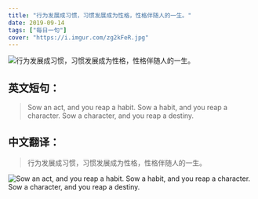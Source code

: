 ```yaml
---
title: "行为发展成习惯，习惯发展成为性格，性格伴随人的一生。"
date: 2019-09-14
tags: ["每日一句"]
cover: "https://i.imgur.com/zg2kFeR.jpg"
---
```


![行为发展成习惯，习惯发展成为性格，性格伴随人的一生。](https://i.imgur.com/XDOW4p1.jpg)

## 英文短句：
> Sow an act, and you reap a habit. Sow a habit, and you reap a character. Sow a character, and you reap a destiny.

<!--more-->

## 中文翻译：
> 行为发展成习惯，习惯发展成为性格，性格伴随人的一生。

![Sow an act, and you reap a habit. Sow a habit, and you reap a character. Sow a character, and you reap a destiny.](https://i.imgur.com/WHOjMpR.jpg)

